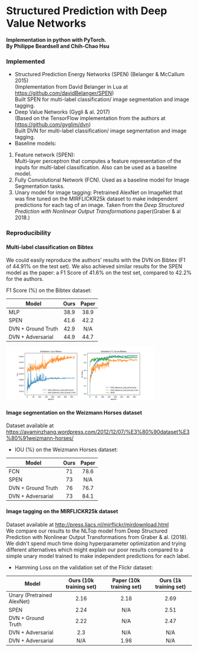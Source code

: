 # Structured Prediction with Deep Value Networks
**Implementation in python with PyTorch. <br />
By Philippe Beardsell and Chih-Chao Hsu**

### Implemented ###
* Structured Prediction Energy Networks (SPEN) (Belanger & McCallum 2015) <br />
(Implementation from David Belanger in Lua at https://github.com/davidBelanger/SPEN)  <br />
Built SPEN for multi-label classification/ image segmentation and image tagging. 
* Deep Value Networks (Gygli & al. 2017)<br />
(Based on the TensorFlow implementation from the authors at https://github.com/gyglim/dvn) <br />
Built DVN for multi-label classification/ image segmentation and image tagging.
* Baseline models:
1. Feature network (SPEN): <br /> Multi-layer perceptron that computes a feature representation
of the inputs for multi-label classification. Also can be used as a baseline model.
2. Fully Convolutional Network (FCN). Used as a baseline model for Image Segmentation tasks.
3. Unary model for image tagging: Pretrained AlexNet on ImageNet that was fine tuned on the MIRFLICKR25k dataset to make independent predictions for each tag of an image. Taken from the *Deep Structured Prediction with Nonlinear Output Transformations* paper(Graber & al 2018.)


### Reproducibility ###
#### Multi-label classification on  Bibtex ####
We could easily reproduce the authors' results with the DVN on Bibtex (F1 of 44.91% on the test set). We also achieved similar results for the SPEN model as the paper: a F1 Score of 41.6% on the test set, compared to 42.2% for the authors. 

F1 Score (%) on the Bibtex dataset:

| Model              | Ours | Paper  |
| -------------------|:----:|:------:|
| MLP                | 38.9 | 38.9   |
| SPEN               | 41.6 | 42.2   |
| DVN + Ground Truth | 42.9 |  N/A   |
| DVN + Adversarial  | 44.9 | 44.7   |

<img src="figures/bibtex_dvn_comparisons.png" width="80%">

#### Image segmentation on the Weizmann Horses dataset ####
Dataset available at https://avaminzhang.wordpress.com/2012/12/07/%E3%80%90dataset%E3%80%91weizmann-horses/
* IOU (%) on the Weizmann Horses dataset:

| Model              | Ours | Paper  |
| -------------------|:----:|:------:|
| FCN                | 71   | 78.6   |
| SPEN               | 73 |  N/A   |
| DVN + Ground Truth | 76 |  76.7   |
| DVN + Adversarial  | 73 | 84.1   |

#### Image tagging on the MIRFLICKR25k dataset ####
Dataset available at http://press.liacs.nl/mirflickr/mirdownload.html <br /> 
We compare our results to the NLTop model from Deep Structured Prediction 
with Nonlinear Output Transformations from Graber & al. (2018). We didn't spend much time doing hyperparameter optimization
and trying different alternatives which might explain our poor results compared to a simple unary model trained
to make independent predictions for each label.
 
* Hamming Loss  on the validation set of the Flickr dataset:

| Model              | Ours (10k training set) | Paper (10k training set)  | Ours (1k training set) |
| -------------------|:----:|:------:|:------:|
| Unary (Pretrained AlexNet)    | 2.16  | 2.18  | 2.69 |
| SPEN               | 2.24 |  N/A   | 2.51|
| DVN + Ground Truth | 2.22 |  N/A   | 2.47 |
| DVN + Adversarial  | 2.3 | N/A   | N/A |
| DVN + Adversarial  | N/A | 1.98  | N/A |



